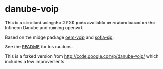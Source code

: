 danube-voip
===========

This is a sip client using the 2 FXS ports available on routers based on the Infineon Danube and running openwrt.

Based on the midge package [oem-voip](http://midge.vlad.org.ua/svn/trunk/openwrt-midge/package/oem-voip/) and [sofia-sip](http://sofia-sip.sourceforge.net/).

See the [README](https://github.com/aeburriel/danube-voip/blob/master/svd/svd/README) for instructions. 

This is a forked version from <http://code.google.com/p/danube-voip/> which includes a few improvements.
